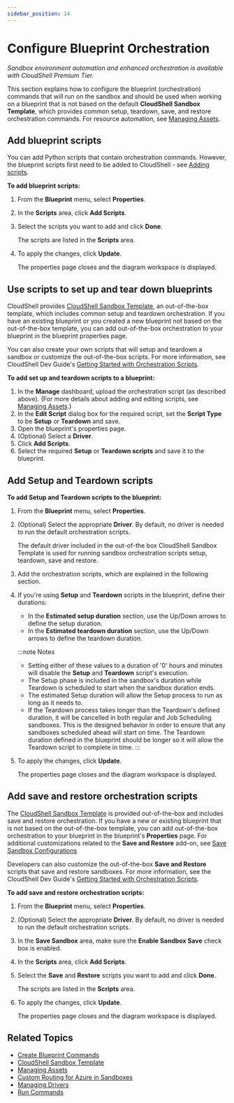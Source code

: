 ```yaml
---
sidebar_position: 14
---
```


# Configure Blueprint Orchestration

*Sandbox environment automation and enhanced orchestration is available with CloudShell Premium Tier.*

This section explains how to configure the blueprint (orchestration) commands that will run on the sandbox and should be used when working on a blueprint that is not based on the default **CloudShell Sandbox Template**, which provides common setup, teardown, save, and restore orchestration commands. For resource automation, see [Managing Assets](../../../admin/cloudshell-manage-dashboard/managing-automation/managing-assets.md).

## Add blueprint scripts

You can add Python scripts that contain orchestration commands. However, the blueprint scripts first need to be added to CloudShell - see [Adding scripts](../../../admin/cloudshell-manage-dashboard/managing-automation/managing-assets.md#adding-scripts).

**To add blueprint scripts:**

1. From the **Blueprint** menu, select **Properties**.
2. In the **Scripts** area, click **Add Scripts**.
3. Select the scripts you want to add and click **Done**.
    
    The scripts are listed in the **Scripts** area.
    
4. To apply the changes, click **Update**.
    
    The properties page closes and the diagram workspace is displayed.
    

## Use scripts to set up and tear down blueprints

CloudShell provides [CloudShell Sandbox Template](../../../admin/cloudshell-manage-dashboard/blueprint-templates.md#cloudshell-sandbox-template), an out-of-the-box template, which includes common setup and teardown orchestration. If you have an existing blueprint or you created a new blueprint not based on the out-of-the-box template, you can add out-of-the-box orchestration to your blueprint in the blueprint properties page.

You can also create your own scripts that will setup and teardown a sandbox or customize the out-of-the-box scripts. For more information, see CloudShell Dev Guide's [Getting Started with Orchestration Scripts](../../../devguide/develop-orch-scripts/getting-started-with-orch-scripts.md).

**To add set up and teardown scripts to a blueprint:**

1. In the **Manage** dashboard, upload the orchestration script (as described above). (For more details about adding and editing scripts, see [Managing Assets](../../../admin/cloudshell-manage-dashboard/managing-automation/managing-assets.md).)
2. In the **Edit Script** dialog box for the required script, set the **Script Type** to be **Setup** or **Teardown** and save.
3. Open the blueprint's properties page.
4. (Optional) Select a **Driver**.
5. Click **Add Scripts**.
6. Select the required **Setup** or **Teardown scripts** and save it to the blueprint.

## Add Setup and Teardown scripts

**To add Setup and Teardown scripts to the blueprint:**

1. From the **Blueprint** menu, select **Properties**.
2. (Optional) Select the appropriate **Driver**. By default, no driver is needed to run the default orchestration scripts.
    
    The default driver included in the out-of-the box CloudShell Sandbox Template is used for running sandbox orchestration scripts setup, teardown, save and restore.
    
3. Add the orchestration scripts, which are explained in the following section.
    
4. If you're using **Setup** and **Teardown** scripts in the blueprint, define their durations:
    
    - In the **Estimated setup duration** section, use the Up/Down arrows to define the setup duration.
    - In the **Estimated teardown duration** section, use the Up/Down arrows to define the teardown duration.  
        
    
    :::note Notes
    
    - Setting either of these values to a duration of '0' hours and minutes will disable the **Setup** and **Teardown** script's execution.
    - The Setup phase is included in the sandbox's duration while Teardown is scheduled to start when the sandbox duration ends.
    - The estimated Setup duration will allow the Setup process to run as long as it needs to.
    - If the Teardown process takes longer than the Teardown's defined duration, it will be cancelled in both regular and Job Scheduling sandboxes. This is the designed behavior in order to ensure that any sandboxes scheduled ahead will start on time. The Teardown duration defined in the blueprint should be longer so it will allow the Teardown script to complete in time.
    :::
5. To apply the changes, click **Update**.
    
    The properties page closes and the diagram workspace is displayed.
    

## Add save and restore orchestration scripts

The [CloudShell Sandbox Template](../../../admin/cloudshell-manage-dashboard/blueprint-templates.md#cloudshell-sandbox-template) is provided out-of-the-box and includes save and restore orchestration. If you have a new or existing blueprint that is not based on the out-of-the-box template, you can add out-of-the-box orchestration to your blueprint in the blueprint's **Properties** page. For additional customizations related to the **Save and Restore** add-on, see [Save Sandbox Configurations](../../../admin/setting-up-cloudshell/cloudshell-configuration-options/save-sandbox-configurations.md)

Developers can also customize the out-of-the-box **Save and Restore** scripts that save and restore sandboxes. For more information, see the CloudShell Dev Guide's [Getting Started with Orchestration Scripts](../../../devguide/develop-orch-scripts/getting-started-with-orch-scripts.md).

**To add save and restore orchestration scripts:**

1. From the **Blueprint** menu, select **Properties**.
2. (Optional) Select the appropriate **Driver**. By default, no driver is needed to run the default orchestration scripts.
    
3. In the **Save Sandbox** area, make sure the **Enable Sandbox Save** check box is enabled.
4. In the **Scripts** area, click **Add Scripts**.
5. Select the **Save** and **Restore** scripts you want to add and click **Done**.
    
    The scripts are listed in the **Scripts** area.
    
6. To apply the changes, click **Update**.
    
    The properties page closes and the diagram workspace is displayed.
    

## Related Topics

- [Create Blueprint Commands](./create-blueprint-commands.md)
- [CloudShell Sandbox Template](../../../admin/cloudshell-manage-dashboard/blueprint-templates.md#cloudshell-sandbox-template)
- [Managing Assets](../../../admin/cloudshell-manage-dashboard/managing-automation/managing-assets.md)
- [Custom Routing for Azure in Sandboxes](../../../admin/supported-cloud-providers-in-cloudshell/public-cloud-provider-support-in-cloudshell/microsoft-azure-integration-and-configuration/custom-routing-for-azure-in-sandboxes.md)
- [Managing Drivers](../../../admin/cloudshell-manage-dashboard/managing-automation/managing-drivers.md)
- [Run Commands](../../sandboxes/sandbox-workspace/run-commands.md)